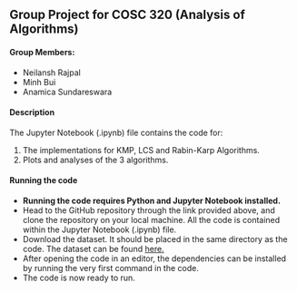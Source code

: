## Group Project for COSC 320 (Analysis of Algorithms)

#### Group Members:
- Neilansh Rajpal
- Minh Bui
- Anamica Sundareswara

#### Description
The Jupyter Notebook (.ipynb) file contains the code for:
1. The implementations for KMP, LCS and Rabin-Karp Algorithms.
2. Plots and analyses of the 3 algorithms.

#### Running the code
- **Running the code requires Python and Jupyter Notebook installed.**
- Head to the GitHub repository through the link provided above, and clone the repository on your local machine. All the code is contained within the Jupyter Notebook (.ipynb) file.
- Download the dataset. It should be placed in the same directory as the code. The dataset can be found [here.](https://www.kaggle.com/datasets/alizahidraja/covid19-allresearchpapers-lemmatizedinformation)
- After opening the code in an editor, the dependencies can be installed by running the very first command in the code.
- The code is now ready to run. 
